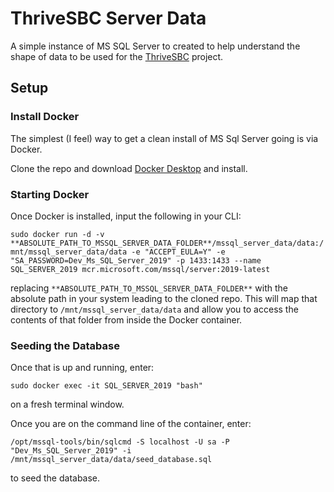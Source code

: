 # ThriveSBC Server Data

A simple instance of MS SQL Server to created to help understand the shape of data to be used for the [ThriveSBC](https://github.com/codeforamerica/sb_reentry_app) project.

## Setup

### Install Docker

The simplest (I feel) way to get a clean install of MS Sql Server going is via Docker.

Clone the repo and download [Docker Desktop](https://www.docker.com/products/docker-desktop) and install.

### Starting Docker

Once Docker is installed, input the following in your CLI:

`sudo docker run -d -v **ABSOLUTE_PATH_TO_MSSQL_SERVER_DATA_FOLDER**/mssql_server_data/data:/mnt/mssql_server_data/data -e "ACCEPT_EULA=Y" -e "SA_PASSWORD=Dev_Ms_SQL_Server_2019" -p 1433:1433 --name SQL_SERVER_2019 mcr.microsoft.com/mssql/server:2019-latest`

replacing `**ABSOLUTE_PATH_TO_MSSQL_SERVER_DATA_FOLDER**` with the absolute path in your system leading to the cloned repo. This will map that directory to `/mnt/mssql_server_data/data` and allow you to access the contents of that folder from inside the Docker container.

### Seeding the Database

Once that is up and running, enter:

`sudo docker exec -it SQL_SERVER_2019 "bash"`

on a fresh terminal window.

Once you are on the command line of the container, enter:

`/opt/mssql-tools/bin/sqlcmd -S localhost -U sa -P "Dev_Ms_SQL_Server_2019" -i /mnt/mssql_server_data/data/seed_database.sql`

to seed the database.
